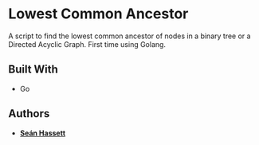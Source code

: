 # Lowest Common Ancestor

A script to find the lowest common ancestor of nodes in a binary tree or a Directed Acyclic Graph. First time using Golang.

## Built With

* Go

## Authors

* **[Seán Hassett](https://github.com/Sean-Hassett)**
